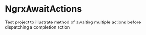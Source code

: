 # NgrxAwaitActions

Test project to illustrate method of awaiting multiple actions before dispatching a completion action

